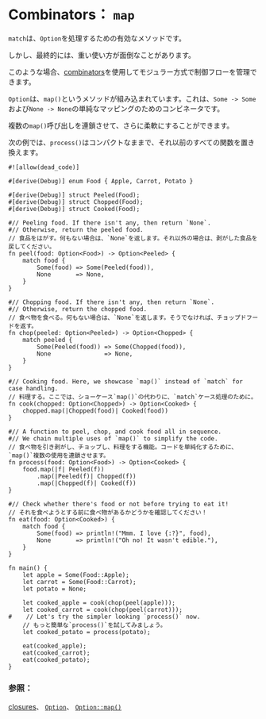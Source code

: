 # <!--Combinators: `map`--> Combinators： `map`

<!--`match` is a valid method for handling `Option` s.-->
`match`は、`Option`を処理するための有効なメソッドです。
<!--However, you may eventually find heavy usage tedious, especially with operations only valid with an input.-->
しかし、最終的には、重い使い方が面倒なことがあります。
<!--In these cases, [combinators][combinators] can be used to manage control flow in a modular fashion.-->
このような場合、[combinators][combinators]を使用してモジュラー方式で制御フローを管理できます。

<!--`Option` has a built in method called `map()`, a combinator for the simple mapping of `Some -> Some` and `None -> None`.-->
`Option`は、`map()`というメソッドが組み込まれています。これは、`Some -> Some`および`None -> None`の単純なマッピングのためのコンビネータです。
<!--Multiple `map()` calls can be chained together for even more flexibility.-->
複数の`map()`呼び出しを連鎖させて、さらに柔軟にすることができます。

<!--In the following example, `process()` replaces all functions previous to it while staying compact.-->
次の例では、`process()`はコンパクトなままで、それ以前のすべての関数を置き換えます。

```rust,editable
#![allow(dead_code)]

#[derive(Debug)] enum Food { Apple, Carrot, Potato }

#[derive(Debug)] struct Peeled(Food);
#[derive(Debug)] struct Chopped(Food);
#[derive(Debug)] struct Cooked(Food);

#// Peeling food. If there isn't any, then return `None`.
#// Otherwise, return the peeled food.
// 食品をはがす。何もない場合は、`None`を返します。それ以外の場合は、剥がした食品を戻してください。
fn peel(food: Option<Food>) -> Option<Peeled> {
    match food {
        Some(food) => Some(Peeled(food)),
        None       => None,
    }
}

#// Chopping food. If there isn't any, then return `None`.
#// Otherwise, return the chopped food.
// 食べ物を食べる。何もない場合は、`None`を返します。そうでなければ、チョップドフードを返す。
fn chop(peeled: Option<Peeled>) -> Option<Chopped> {
    match peeled {
        Some(Peeled(food)) => Some(Chopped(food)),
        None               => None,
    }
}

#// Cooking food. Here, we showcase `map()` instead of `match` for case handling.
// 料理する。ここでは、ショーケース`map()`の代わりに、`match`ケース処理のために。
fn cook(chopped: Option<Chopped>) -> Option<Cooked> {
    chopped.map(|Chopped(food)| Cooked(food))
}

#// A function to peel, chop, and cook food all in sequence.
#// We chain multiple uses of `map()` to simplify the code.
// 食べ物を引き剥がし、チョップし、料理をする機能。コードを単純化するために、`map()`複数の使用を連鎖させます。
fn process(food: Option<Food>) -> Option<Cooked> {
    food.map(|f| Peeled(f))
        .map(|Peeled(f)| Chopped(f))
        .map(|Chopped(f)| Cooked(f))
}

#// Check whether there's food or not before trying to eat it!
// それを食べようとする前に食べ物があるかどうかを確認してください！
fn eat(food: Option<Cooked>) {
    match food {
        Some(food) => println!("Mmm. I love {:?}", food),
        None       => println!("Oh no! It wasn't edible."),
    }
}

fn main() {
    let apple = Some(Food::Apple);
    let carrot = Some(Food::Carrot);
    let potato = None;

    let cooked_apple = cook(chop(peel(apple)));
    let cooked_carrot = cook(chop(peel(carrot)));
#    // Let's try the simpler looking `process()` now.
    // もっと簡単な`process()`を試してみましょう。
    let cooked_potato = process(potato);

    eat(cooked_apple);
    eat(cooked_carrot);
    eat(cooked_potato);
}
```

### <!--See also:--> 参照：

<!--[closures][closures], [`Option`][option], [`Option::map()`][map]-->
[closures][closures]、 [`Option`][option]、 [`Option::map()`][map]

<!--[combinators]: https://doc.rust-lang.org/book/glossary.html#combinators
 [closures]: fn/closures.html
 [option]: https://doc.rust-lang.org/std/option/enum.Option.html
 [map]: https://doc.rust-lang.org/std/option/enum.Option.html#method.map
-->
[combinators]: https://doc.rust-lang.org/book/glossary.html#combinators
 [closures]: fn/closures.html
 [option]: https://doc.rust-lang.org/std/option/enum.Option.html
 [map]: https://doc.rust-lang.org/std/option/enum.Option.html#method.map


